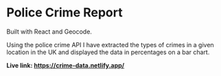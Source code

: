 # Police Crime Report

Built with React and Geocode.

Using the police crime API I have extracted the types of crimes in a given location in the UK and displayed the data in percentages on a bar chart. 

<b>Live link: https://crime-data.netlify.app/<b/>
